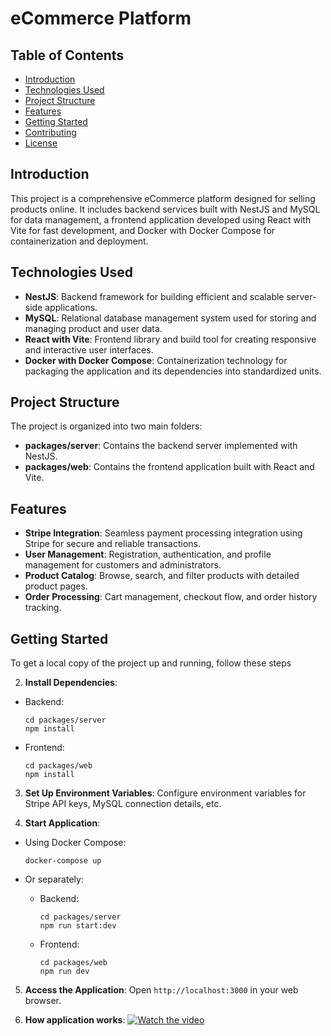# eCommerce Platform

## Table of Contents
- [Introduction](#introduction)
- [Technologies Used](#technologies-used)
- [Project Structure](#project-structure)
- [Features](#features)
- [Getting Started](#getting-started)
- [Contributing](#contributing)
- [License](#license)

## Introduction

This project is a comprehensive eCommerce platform designed for selling products online. It includes backend services built with NestJS and MySQL for data management, a frontend application developed using React with Vite for fast development, and Docker with Docker Compose for containerization and deployment.

## Technologies Used

- **NestJS**: Backend framework for building efficient and scalable server-side applications.
- **MySQL**: Relational database management system used for storing and managing product and user data.
- **React with Vite**: Frontend library and build tool for creating responsive and interactive user interfaces.
- **Docker with Docker Compose**: Containerization technology for packaging the application and its dependencies into standardized units.

## Project Structure

The project is organized into two main folders:
- **packages/server**: Contains the backend server implemented with NestJS.
- **packages/web**: Contains the frontend application built with React and Vite.

## Features

- **Stripe Integration**: Seamless payment processing integration using Stripe for secure and reliable transactions.
- **User Management**: Registration, authentication, and profile management for customers and administrators.
- **Product Catalog**: Browse, search, and filter products with detailed product pages.
- **Order Processing**: Cart management, checkout flow, and order history tracking.

## Getting Started

To get a local copy of the project up and running, follow these steps

2. **Install Dependencies**:

- Backend:
  ```
  cd packages/server
  npm install
  ```
- Frontend:
  ```
  cd packages/web
  npm install
  ```

3. **Set Up Environment Variables**: 
Configure environment variables for Stripe API keys, MySQL connection details, etc.

4. **Start Application**:

- Using Docker Compose:
  ```
  docker-compose up
  ```
- Or separately:

  - Backend:
    ```
    cd packages/server
    npm run start:dev
    ```
  - Frontend:
    ```
    cd packages/web
    npm run dev
    ```

5. **Access the Application**: 
Open `http://localhost:3000` in your web browser.

6.  **How application works**: 
[![Watch the video](https://www.veed.io/embed/cea0b9f2-d460-4f92-8e20-4c9185ad1788)](https://www.veed.io/view/cea0b9f2-d460-4f92-8e20-4c9185ad1788?panel=share)

